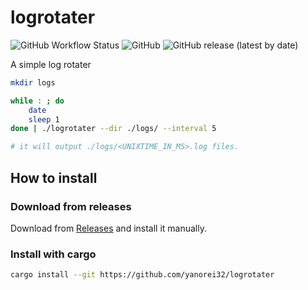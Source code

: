 # logrotater

![GitHub Workflow Status](https://img.shields.io/github/actions/workflow/status/yanorei32/logrotater/release.yml)
![GitHub](https://img.shields.io/github/license/yanorei32/logrotater)
![GitHub release (latest by date)](https://img.shields.io/github/v/release/yanorei32/logrotater)

A simple log rotater

```bash
mkdir logs

while : ; do
    date
    sleep 1
done | ./logrotater --dir ./logs/ --interval 5

# it will output ./logs/<UNIXTIME_IN_MS>.log files.
```

## How to install

### Download from releases
Download from [Releases](https://github.com/yanorei32/logrotater/releases) and install it manually.

### Install with cargo

```bash
cargo install --git https://github.com/yanorei32/logrotater
```
